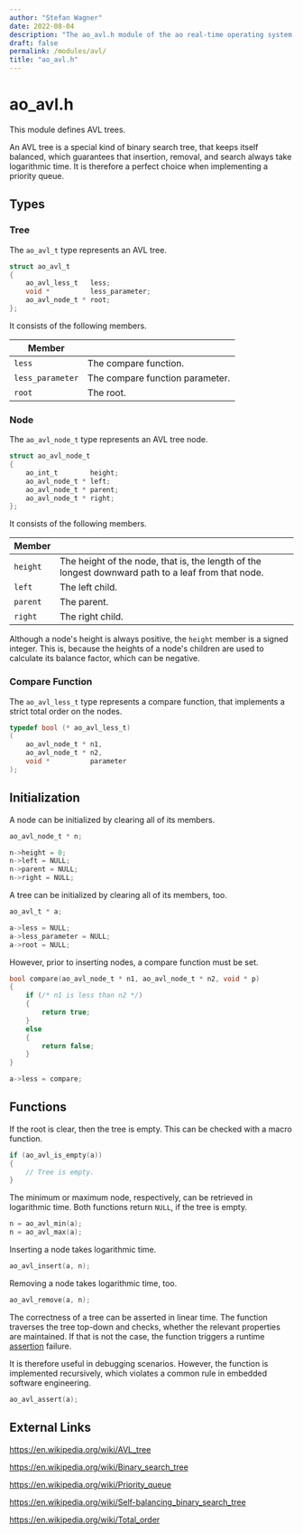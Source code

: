 ```yaml
---
author: "Stefan Wagner"
date: 2022-08-04
description: "The ao_avl.h module of the ao real-time operating system."
draft: false
permalink: /modules/avl/
title: "ao_avl.h"
---
```


# ao_avl.h

This module defines AVL trees. 

An AVL tree is a special kind of binary search tree, that keeps itself balanced, which guarantees that insertion, removal, and search always take logarithmic time. It is therefore a perfect choice when implementing a priority queue.

## Types

### Tree

The `ao_avl_t` type represents an AVL tree.

```c
struct ao_avl_t
{
    ao_avl_less_t   less;
    void *          less_parameter;
    ao_avl_node_t * root;
};
```

It consists of the following members.

| Member | |
|--------|-|
| `less` | The compare function. |
| `less_parameter` | The compare function parameter. |
| `root` | The root. |

### Node

The `ao_avl_node_t` type represents an AVL tree node.

```c
struct ao_avl_node_t
{
    ao_int_t        height;
    ao_avl_node_t * left;
    ao_avl_node_t * parent;
    ao_avl_node_t * right;
};
```

It consists of the following members.

| Member | |
|--------|-|
| `height` | The height of the node, that is, the length of the longest downward path to a leaf from that node. |
| `left` | The left child. |
| `parent` | The parent. |
| `right` | The right child. |

Although a node's height is always positive, the `height` member is a signed integer. This is, because the heights of a node's children are used to calculate its balance factor, which can be negative.

### Compare Function

The `ao_avl_less_t` type represents a compare function, that implements a strict total order on the nodes.

```c
typedef bool (* ao_avl_less_t)
(
    ao_avl_node_t * n1,
    ao_avl_node_t * n2,
    void *          parameter
);
```

## Initialization

A node can be initialized by clearing all of its members.

```c
ao_avl_node_t * n;
```

```c
n->height = 0;
n->left = NULL;
n->parent = NULL;
n->right = NULL;
```

A tree can be initialized by clearing all of its members, too.

```c
ao_avl_t * a;
```

```c
a->less = NULL;
a->less_parameter = NULL;
a->root = NULL;
```

However, prior to inserting nodes, a compare function must be set.

```c
bool compare(ao_avl_node_t * n1, ao_avl_node_t * n2, void * p)
{
    if (/* n1 is less than n2 */)
    {
        return true;
    }
    else
    {
        return false;
    }
}
```

```c
a->less = compare;
```

## Functions

If the root is clear, then the tree is empty. This can be checked with a macro function.

```c
if (ao_avl_is_empty(a))
{
    // Tree is empty.
}
```

The minimum or maximum node, respectively, can be retrieved in logarithmic time. Both functions return `NULL`, if the tree is empty.

```c
n = ao_avl_min(a);
n = ao_avl_max(a);
```

Inserting a node takes logarithmic time.

```c
ao_avl_insert(a, n);
```

Removing a node takes logarithmic time, too.

```c
ao_avl_remove(a, n);
```

The correctness of a tree can be asserted in linear time. The function traverses the tree top-down and checks, whether the relevant properties are maintained. If that is not the case, the function triggers a runtime [assertion](../assertions.md) failure.

It is therefore useful in debugging scenarios. However, the function is implemented recursively, which violates a common rule in embedded software engineering.

```c
ao_avl_assert(a);
```

## External Links

https://en.wikipedia.org/wiki/AVL_tree

https://en.wikipedia.org/wiki/Binary_search_tree

https://en.wikipedia.org/wiki/Priority_queue

https://en.wikipedia.org/wiki/Self-balancing_binary_search_tree

https://en.wikipedia.org/wiki/Total_order
